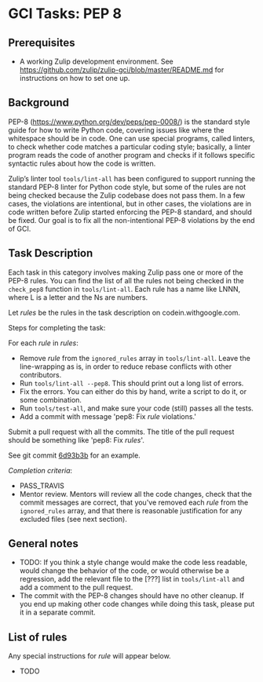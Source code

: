 # GCI Tasks: PEP 8

## Prerequisites

* A working Zulip development environment. See
  https://github.com/zulip/zulip-gci/blob/master/README.md for instructions
  on how to set one up.

## Background

PEP-8 (https://www.python.org/dev/peps/pep-0008/) is the standard style
guide for how to write Python code, covering issues like where the
whitespace should be in code. One can use special programs, called linters,
to check whether code matches a particular coding style; basically, a linter
program reads the code of another program and checks if it follows specific
syntactic rules about how the code is written.

Zulip’s linter tool `tools/lint-all` has been configured to support running
the standard PEP-8 linter for Python code style, but some of the rules are
not being checked because the Zulip codebase does not pass them. In a few
cases, the violations are intentional, but in other cases, the violations
are in code written before Zulip started enforcing the PEP-8 standard, and
should be fixed. Our goal is to fix all the non-intentional PEP-8 violations
by the end of GCI.

## Task Description

Each task in this category involves making Zulip pass one or more of the PEP-8
rules. You can find the list of all the rules not being checked in the
`check_pep8` function in `tools/lint-all`. Each rule has a name like LNNN,
where L is a letter and the Ns are numbers.

Let *rules* be the rules in the task description on codein.withgoogle.com.

Steps for completing the task:

For each *rule* in *rules*:

  * Remove *rule* from the `ignored_rules` array in `tools/lint-all`. Leave the
    line-wrapping as is, in order to reduce rebase conflicts with other
    contributors.
  * Run `tools/lint-all --pep8`. This should print out a long list of errors.
  * Fix the errors. You can either do this by hand, write a script to do it,
    or some combination.
  * Run `tools/test-all`, and make sure your code (still) passes all the tests.
  * Add a commit with message 'pep8: Fix *rule* violations.'

Submit a pull request with all the commits.  The title of the pull
request should be something like 'pep8: Fix *rules*'.

See git commit [6d93b3b](https://github.com/zulip/zulip/commit/6d93b3b) for an example.

*Completion criteria*:
* PASS_TRAVIS
* Mentor review. Mentors will review all the code changes, check that the
  commit messages are correct, that you've removed each *rule* from the
  `ignored_rules` array, and that there is reasonable justification for any
  excluded files (see next section).

## General notes

* TODO: If you think a style change would make the code less readable, would
  change the behavior of the code, or would otherwise be a regression, add
  the relevant file to the [???] list in `tools/lint-all` and add a comment
  to the pull request.
* The commit with the PEP-8 changes should have no other cleanup. If you end
  up making other code changes while doing this task, please put it in a
  separate commit.

## List of rules

Any special instructions for *rule* will appear below.

* TODO
